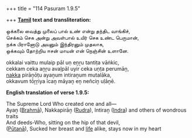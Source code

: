 +++
title = "114 Pasuram 1.9.5"

+++
**[Tamil](/definition/tamil#history "show Tamil definitions") text and transliteration:**

ஒக்கலை வைத்து முலைப் பால் உண் என்று தந்திட வாங்கிச்,  
செக்கம் செக அன்று அவள்பால் உயிர் செக உண்ட பெருமான்,  
நக்க பிரானோடு அயனும் இந்திரனும் முதலாக,  
ஒக்கவும் தோற்றிய ஈசன் மாயன் என் நெஞ்சின் உளானே.

okkalai vaittu mulaip pāl uṇ eṉṟu tantiṭa vāṅkic,  
cekkam ceka aṉṟu avaḷpāl uyir ceka uṇṭa perumāṉ,  
[nakka](/definition/nakka#history "show nakka definitions") pirāṉōṭu ayaṉum intiraṉum mutalāka,  
okkavum tōṟṟiya īcaṉ māyaṉ eṉ neñciṉ uḷāṉē.

**English translation of verse 1.9.5:**

The Supreme Lord Who created one and all—  
Ayaṉ ([Brahmā](/definition/brahma#vaishnavism "show Brahmā definitions")), Nakkapirāṉ ([Rudra](/definition/rudra#vaishnavism "show Rudra definitions")), Intiraṉ ([Indra](/definition/indra#vaishnavism "show Indra definitions")) and others of wondrous traits  
And deeds-Who, sitting on the hip of that devil,  
([Pūtanā](/definition/putana#vaishnavism "show Pūtanā definitions")), Sucked her breast and [life](/definition/life#history "show life definitions") alike, stays now in my heart



